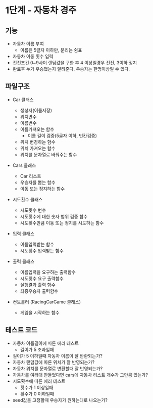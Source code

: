# 1단계 - 자동차 경주

## 기능

* 자동차 이름 부여
  * 이름은 5글자 이하만, 분리는 쉼표
* 자동차 이동 횟수 입력
* 전진조건 0~9사이 랜덤값을 구한 후 4 이상일경우 전진, 3이하 정지
* 완료후 누가 우승했는지 알려준다. 우승자는 한명이상일 수 있다.





## 파일구조

* Car 클래스
    * 생성자(이름저장)
    * 위치변수
    * 이름변수
    * 이름가져오는 함수
        * 이름 길이 검증(5글자 이하, 빈칸검증)
    * 위치 변경하는 함수
    * 위치 가져오는 함수
    * 위치를 문자열로 바꿔주는 함수
    
* Cars 클래스
    * Car 리스트
    * 우승자를 뽑는 함수
    * 이동 또는 정지하는 함수
    
* 시도횟수 클래스
    * 시도횟수 변수
    * 시도횟수에 대한 숫자 범위 검증 함수
    * 시도횟수만큼 이동 또는 정지를 시도하는 함수

* 입력 클래스
    * 이름입력받는 함수
    * 시도횟수 입력받는 함수
    
* 출력 클래스
    * 이름입력을 요구하는 출력함수
    * 시도횟수 요구 출력함수
    * 실행결과 출력 함수
    * 최종우승자 출력함수
    
* 컨트롤러 (RacingCarGame 클래스)
    * 게임을 시작하는 함수

## 테스트 코드

* 자동차 이름길이에 따른 에러 테스트
  * 길이가 5 초과일때
* 길이가 5 이하일때 자동차 이름이 잘 반환되는가?
* 자동차 랜덤값에 따른 위치가 잘 반영되는가?
* 자동차 위치를 문자열로 변환할때 잘 반영되는가?
* 자동차를 여러대 만들었다면 cars에 자동차 리스트 개수가 그만큼 있는가?
* 시도횟수에 따른 에러 테스트
  * 횟수가 1 이상일때
  * 횟수가 0 이하일때
* seed값을 고정할때 우승자가 원하는대로 나오는가?

